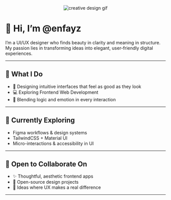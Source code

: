 <div align="center">
  <img src="https://i.postimg.cc/wTRNcqsL/Screenshot-2025-06-19-133534.png" alt="creative design gif" />
</div>

# 👋 Hi, I’m @enfayz

I’m a UI/UX designer who finds beauty in clarity and meaning in structure.  
My passion lies in transforming ideas into elegant, user-friendly digital experiences.

---

## 🎯 What I Do

- 🎨 Designing intuitive interfaces that feel as good as they look  
- 💻 Exploring Frontend Web Development  
- 🧠 Blending logic and emotion in every interaction

---

## 🌱 Currently Exploring

- Figma workflows & design systems  
- TailwindCSS + Material UI  
- Micro-interactions & accessibility in UI

---

## 🤝 Open to Collaborate On

- ✨ Thoughtful, aesthetic frontend apps  
- 📐 Open-source design projects  
- 🎯 Ideas where UX makes a real difference

---

<!---
enfayz/enfayz is a ✨ special ✨ repository because its `README.md` (this file) appears on your GitHub profile.
You can click the Preview link to take a look at your changes.
--->
